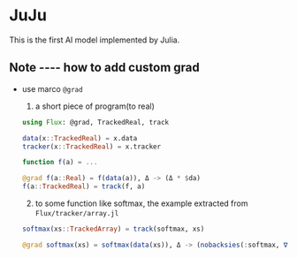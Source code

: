 # JuJu
This is the first AI model implemented by Julia.


## Note ---- how to add custom grad

- use marco `@grad` 
  
  1. a short piece of program(to real)

  ```julia
  using Flux: @grad, TrackedReal, track

  data(x::TrackedReal) = x.data
  tracker(x::TrackedReal) = x.tracker

  function f(a) = ...

  @grad f(a::Real) = f(data(a)), Δ -> (Δ * $da)
  f(a::TrackedReal) = track(f, a) 

  ```

  2. to some function like softmax, the example extracted from `Flux/tracker/array.jl`

  ```julia
  softmax(xs::TrackedArray) = track(softmax, xs)

  @grad softmax(xs) = softmax(data(xs)), Δ -> (nobacksies(:softmax, ∇softmax(data(Δ), data(xs))),)
  ```
